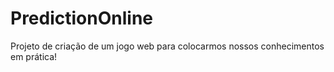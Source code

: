 # PredictionOnline
Projeto de criação de um jogo web para colocarmos nossos conhecimentos em prática!
